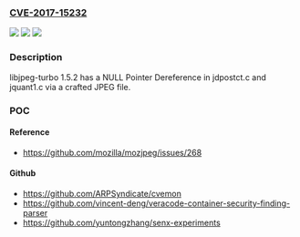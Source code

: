 ### [CVE-2017-15232](https://cve.mitre.org/cgi-bin/cvename.cgi?name=CVE-2017-15232)
![](https://img.shields.io/static/v1?label=Product&message=n%2Fa&color=blue)
![](https://img.shields.io/static/v1?label=Version&message=n%2Fa&color=blue)
![](https://img.shields.io/static/v1?label=Vulnerability&message=n%2Fa&color=brighgreen)

### Description

libjpeg-turbo 1.5.2 has a NULL Pointer Dereference in jdpostct.c and jquant1.c via a crafted JPEG file.

### POC

#### Reference
- https://github.com/mozilla/mozjpeg/issues/268

#### Github
- https://github.com/ARPSyndicate/cvemon
- https://github.com/vincent-deng/veracode-container-security-finding-parser
- https://github.com/yuntongzhang/senx-experiments

